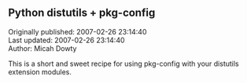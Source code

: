 ## Python distutils + pkg-config  
Originally published: 2007-02-26 23:14:40  
Last updated: 2007-02-26 23:14:40  
Author: Micah Dowty  
  
This is a short and sweet recipe for using pkg-config with your distutils extension modules.